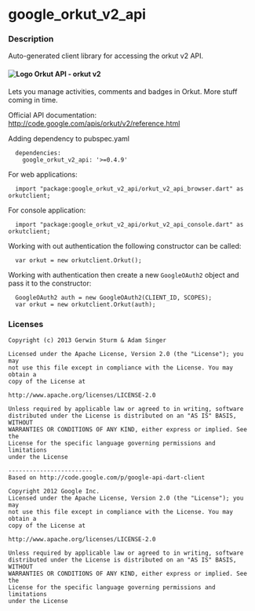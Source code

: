 # google_orkut_v2_api

### Description

Auto-generated client library for accessing the orkut v2 API.

#### ![Logo](http://www.google.com/images/icons/product/orkut-16.png) Orkut API - orkut v2

Lets you manage activities, comments and badges in Orkut. More stuff coming in time.

Official API documentation: http://code.google.com/apis/orkut/v2/reference.html

Adding dependency to pubspec.yaml

```
  dependencies:
    google_orkut_v2_api: '>=0.4.9'
```

For web applications:

```
  import "package:google_orkut_v2_api/orkut_v2_api_browser.dart" as orkutclient;
```

For console application:

```
  import "package:google_orkut_v2_api/orkut_v2_api_console.dart" as orkutclient;
```

Working with out authentication the following constructor can be called:

```
  var orkut = new orkutclient.Orkut();
```

Working with authentication then create a new `GoogleOAuth2` object and pass it to the constructor:


```
  GoogleOAuth2 auth = new GoogleOAuth2(CLIENT_ID, SCOPES);
  var orkut = new orkutclient.Orkut(auth);
```

### Licenses

```
Copyright (c) 2013 Gerwin Sturm & Adam Singer

Licensed under the Apache License, Version 2.0 (the "License"); you may 
not use this file except in compliance with the License. You may obtain a 
copy of the License at

http://www.apache.org/licenses/LICENSE-2.0

Unless required by applicable law or agreed to in writing, software
distributed under the License is distributed on an "AS IS" BASIS, WITHOUT
WARRANTIES OR CONDITIONS OF ANY KIND, either express or implied. See the
License for the specific language governing permissions and limitations 
under the License

------------------------
Based on http://code.google.com/p/google-api-dart-client

Copyright 2012 Google Inc.
Licensed under the Apache License, Version 2.0 (the "License"); you may 
not use this file except in compliance with the License. You may obtain a
copy of the License at

http://www.apache.org/licenses/LICENSE-2.0

Unless required by applicable law or agreed to in writing, software
distributed under the License is distributed on an "AS IS" BASIS, WITHOUT
WARRANTIES OR CONDITIONS OF ANY KIND, either express or implied. See the
License for the specific language governing permissions and limitations 
under the License

```
